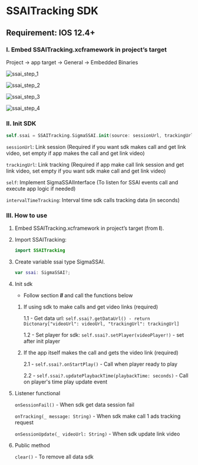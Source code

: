 # SSAITracking SDK

## Requirement: IOS 12.4+

### I. Embed SSAITracking.xcframework in project’s target

Project -> app target -> General -> Embedded Binaries

![ssai_step_1](https://i.ibb.co/nR7v7H6/ssai-step-1.png)



![ssai_step_2](https://i.ibb.co/Hq13d4c/ssai-step-2.jpg)



![ssai_step_3](https://i.ibb.co/0QsP5r0/Screen-Shot-2023-01-17-at-13-40-40.png)



![ssai_step_4](https://i.ibb.co/Z6PW1zL/ssai-step-4.jpg)

### II. Init SDK

   ```swift
   self.ssai = SSAITracking.SigmaSSAI.init(source: sessionUrl, trackingUrl, self, intervalTimeTracking)
   ```

   ```sessionUrl```: Link session (Required if you want sdk makes call and get link video, set empty if app makes the call and get link video)

   ```trackingUrl```: Link tracking (Required if app make call link session and get link video, set empty if you want sdk make call and get link video)

   ```self```: Implement SigmaSSAIInterface (To listen for SSAI events call and execute app logic if needed)

   ```intervalTimeTracking```: Interval time sdk calls tracking data (in seconds)

### III. How to use

1. Embed SSAITracking.xcframework in project’s target (from **I**).

2. Import SSAITracking: 

   ```swift
   import SSAITracking
   ```

3. Create variable ssai type SigmaSSAI.

   ```swift
   var ssai: SigmaSSAI?;
   ```

4. Init sdk
    - Follow section ***II*** and call the functions below
   1. If using sdk to make calls and get video links (required)

      1.1 - Get data url:  ```self.ssai?.getDataUrl() - return Dictonary["videoUrl": videoUrl, "trackingUrl": trackingUrl]```

      1.2 - Set player for sdk:  ```self.ssai?.setPlayer(videoPlayer!)``` - set after init player

   2. If the app itself makes the call and gets the video link (required)

      2.1 - ```self.ssai?.onStartPlay()``` - Call when player ready to play

      2.2 - ```self.ssai?.updatePlaybackTime(playbackTime: seconds)``` - Call on player's time play update event

5. Listener functional

     ```onSessionFail()``` - When sdk get data session fail

     ```onTracking(_ message: String)``` - When sdk make call 1 ads tracking request

     ```onSessionUpdate(_ videoUrl: String)``` - When sdk update link video

6. Public method

   ```clear()``` - To remove all data sdk

   

